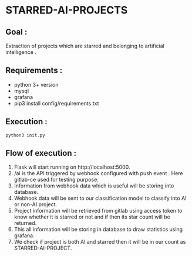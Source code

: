 # STARRED-AI-PROJECTS
## Goal :
Extraction of projects which are starred and belonging to artificial intelligence .
## Requirements :
- python 3+ version
- mysql
- grafana
- pip3 install config/requirements.txt
## Execution : 
    python3 init.py
## Flow of execution :
1. Flask will start running on http://localhost:5000.
2. /ai is the API triggered by webhook configured with push event . Here gitlab-ce used for testing purpose.
3. Information from webhook data which is useful will be storing into database.
4. Webhook data will be sent to our classification model to classify into AI or non-AI project.
5. Project information will be retrieved from gitlab using access token to know whether it is starred or not and if then its star count will be returned.
6. This all information will be storing in database to draw statistics using grafana.
7. We check if project is both AI and starred then it will be in our count as STARRED-AI-PROJECT.









